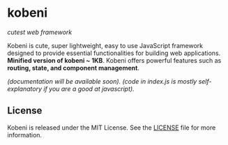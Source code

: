 # kobeni

*cutest web framework*

Kobeni is cute, super lightweight, easy to use JavaScript framework designed to provide essential functionalities for building web applications. **Minified version of kobeni ~ 1KB**. Kobeni offers powerful features such as **routing, state, and component management**.

*(documentation will be available soon).*
*(code in index.js is mostly self-explanatory if you are a good at javascript).*

## License

Kobeni is released under the MIT License. See the [LICENSE](LICENSE) file for more information.
